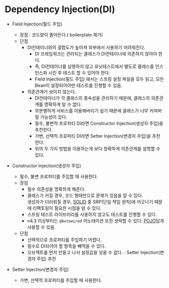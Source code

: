 # Dependency Injection(DI)

- Field Injection(필드 주입)

  - 장점 : 코드량이 줄어든다.( boilerplate 제거)
  - 단점
    - DI컨테이너와의 결합도가 높아져 외부에서 사용하기 어려워진다.
      - DI 프레임워크는 관리되는 클래스가 DI컨테이너에 의존하지 않아야 한다.
      - 즉, DI컨테이너를 실행하지 않고 유닛테스트에서 별도로 클래스를 인스턴스화 시킨 후 테스트 할 수 있어야 한다.
      - Field Injection(필드 주입) 에서는 스프링 설정 파일을 모두 읽고, 모든 Bean이 설정되어야만 테스트를 진행할 수 있음.
    - 의존관계가 보이지 않는다.
      - DI컨테이너가 각 클래스의 종속성을 관리하기 때문에, 클래스의 의존관계를 명확하게 알 수 없다.
      - 무분별하게 서비스를 이용해버리기 쉽기 때문에 클래스가 너무 커져버릴 가능성이 있다.
      - 필수, 불변적 프로퍼티 DI라면 Constructor Injection(생성자 주입)을 추천한다.
      - 가변, 선택적 프로퍼티 DI라면 Setter Injection(변경자 주입)을 추천한다.
      - 위의 두 가지 방법을 이용하는게 보다 정확하게 의존관계를 설명할 수 있다.

- Constructor Injection(생성자 주입)
  - 필수, 불변 프로퍼티를 주입할 때 사용한다.
  - 장점
    - 필수 의존성을 명확하게 해준다.
    - 클래스가 커질 경우, 코드 형태만으로 문제가 있음을 알 수 있다.
      <br> 생성자가 더러워질 경우, [SOLID](https://github.com/LSH0924/TIL/blob/master/SpringBoot/SOLID.md) 중 SRP(단일 책임 원칙)에 어긋나기 때문에 리팩토링이 필요한 시점을 알 수 있다.
    - 스프링 테스트 라이브러리를 사용하지 않고도 테스트를 진행할 수 있다.
    - v4.3 이상부터는 `@Autowired` 어노테이션 또한 생략할 수 있다. [POJO](https://github.com/LSH0924/TIL/blob/master/SpringBoot/POJO.md)답게 사용할 수 있음.
  - 단점
    - 선택적으로 프로퍼티를 주입하기 어렵다.
    - 필수로 DI되어야 할 항목을 빼먹을 수 있다.
    - 오브젝트를 먼저 만들고 나서 설정값을 넣을 수 없다. : Setter Injection(변경자 주입) 추천
- Setter Injection(변경자 주입)
  - 가변, 선택적 프로퍼티를 주입할 때 사용한다.
